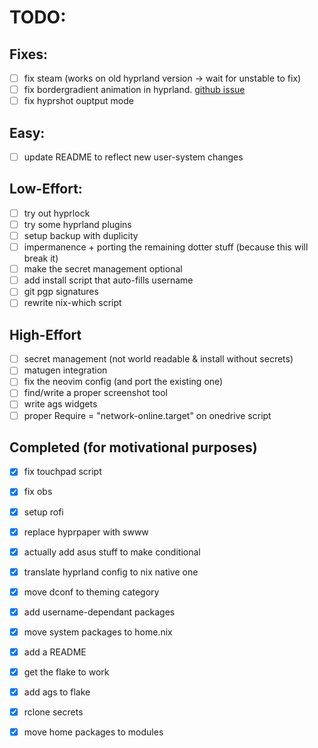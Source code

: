 
# TODO:

## Fixes:
- [ ] fix steam (works on old hyprland version -> wait for unstable to fix)
- [ ] fix bordergradient animation in hyprland. [github issue](https://github.com/hyprwm/Hyprland/issues/5693)
- [ ] fix hyprshot ouptput mode

## Easy:
- [ ] update README to reflect new user-system changes

## Low-Effort:
- [ ] try out hyprlock
- [ ] try some hyprland plugins
- [ ] setup backup with duplicity
- [ ] impermanence + porting the remaining dotter stuff (because this will break it)
- [ ] make the secret management optional
- [ ] add install script that auto-fills username
- [ ] git pgp signatures
- [ ] rewrite nix-which script

## High-Effort
- [ ] secret management (not world readable & install without secrets)
- [ ] matugen integration
- [ ] fix the neovim config (and port the existing one)
- [ ] find/write a proper screenshot tool
- [ ] write ags widgets
- [ ] proper Require = "network-online.target" on onedrive script

## Completed (for motivational purposes)
- [x] fix touchpad script
- [x] fix obs
- [x] setup rofi
- [x] replace hyprpaper with swww
- [x] actually add asus stuff to make conditional
- [x] translate hyprland config to nix native one
- [x] move dconf to theming category
- [x] add username-dependant packages
- [x] move system packages to home.nix
- [x] add a README
- [x] get the flake to work
- [x] add ags to flake
- [x] rclone secrets
- [x] move home packages to modules

